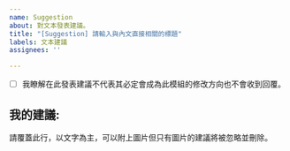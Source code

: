 ```yaml
---
name: Suggestion
about: 對文本發表建議。
title: "[Suggestion] 請輸入與內文直接相關的標題"
labels: 文本建議
assignees: ''

---
```

- [ ] 我瞭解在此發表建議不代表其必定會成為此模組的修改方向也不會收到回覆。<!-- 確認後請將此行開頭的 [ ] 改為 [x] 並以Preview確認 -->
## 我的建議:
請覆蓋此行，以文字為主，可以附上圖片但只有圖片的建議將被忽略並刪除。
